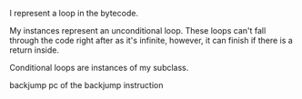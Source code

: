 I represent a loop in the bytecode.

My instances represent an unconditional loop. These loops can't fall through the code right after as it's infinite, however, it can finish if there is a return inside.

Conditional loops are instances of my subclass.

backjump <Smi> pc of the backjump instruction